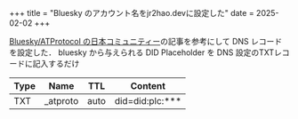 +++
title = "Bluesky のアカウント名をjr2hao.devに設定した"
date = 2025-02-02
+++

[Bluesky/ATProtocol の日本コミュニティー](https://bluesky-jp.github.io/welcome-bluesky/docs/walks/custom_domain/setting/use_dns_record)の記事を参考にして DNS レコードを設定した．
bluesky から与えられる DID Placeholder を DNS 設定のTXTレコードに記入するだけ

| Type | Name     | TTL  | Content         |
| ---- | ----     | ---  | -------         |
| TXT  | _atproto | auto | did=did:plc:*** |
